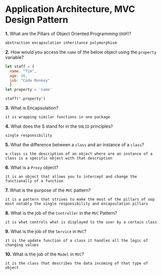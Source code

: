 # Application Architecture, MVC Design Pattern

**1.** What are the Pillars of Object Oriented Programming (`OOP`)?
<!-- enter you answer in the space below -->
```
abstraction encapsulation inheritance polymorphism 
```
**2.** How would you access the `name` of the below object using the `property` variable?
```js
let staff = {
  name: "Tim",
  age: 26,
  job: "Code Monkey"
  }
let property = 'name'
```
<!-- enter you answer in the space below -->
```
staff('.property')
```
**3.** What is Encapsulation?
<!-- enter you answer in the space below -->
```
it is wrapping similar functions in one package
```
**4.** What does the S stand for in the `SOLID` principles?
<!-- enter you answer in the space below -->
```
single responsibility 
```
**5.** What the difference between a `class` and an instance of a `class`?
<!-- enter you answer in the space below -->
```
a class is the description of an object where are an instance of a class is a specific object with that description 
```
**6.** What is a `Proxy` object?
<!-- enter you answer in the space below -->
```
it is an object that allows you to intercept and change the functionally of a function
```

**7.** What is the purpose of the `MVC` pattern?
<!-- enter you answer in the space below -->
```
it is a pattern that strives to make the most of the pillars of oop most notably the single responsibility and encapsulation pillars
```
**8.** What is the job of the `Controller` in the `MVC` Pattern?
<!-- enter you answer in the space below -->
```
it is what controls what is displayed to the user by a certain class
```

**9.** What is the job of the `Service` in `MVC`?
<!-- enter you answer in the space below -->
```
it is the update function of a class it handles all the logic of changing values 
```
**10.** What is the job of the `Model` in `MVC`?
<!-- enter you answer in the space below -->
```
it is the class that describes the data incoming of that type of object
```
